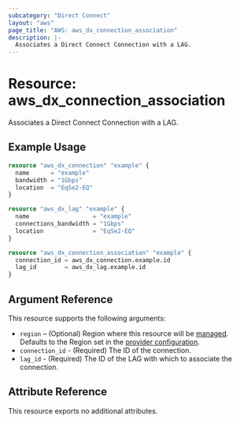 ```yaml
---
subcategory: "Direct Connect"
layout: "aws"
page_title: "AWS: aws_dx_connection_association"
description: |-
  Associates a Direct Connect Connection with a LAG.
---
```


# Resource: aws_dx_connection_association

Associates a Direct Connect Connection with a LAG.

## Example Usage

```terraform
resource "aws_dx_connection" "example" {
  name      = "example"
  bandwidth = "1Gbps"
  location  = "EqSe2-EQ"
}

resource "aws_dx_lag" "example" {
  name                  = "example"
  connections_bandwidth = "1Gbps"
  location              = "EqSe2-EQ"
}

resource "aws_dx_connection_association" "example" {
  connection_id = aws_dx_connection.example.id
  lag_id        = aws_dx_lag.example.id
}
```

## Argument Reference

This resource supports the following arguments:

* `region` – (Optional) Region where this resource will be [managed](https://docs.aws.amazon.com/general/latest/gr/rande.html#regional-endpoints). Defaults to the Region set in the [provider configuration](https://registry.terraform.io/providers/hashicorp/aws/latest/docs#aws-configuration-reference).
* `connection_id` - (Required) The ID of the connection.
* `lag_id` - (Required) The ID of the LAG with which to associate the connection.

## Attribute Reference

This resource exports no additional attributes.
